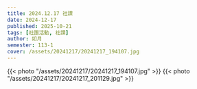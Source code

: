 ```yaml
---
title: 2024.12.17 社課
date: 2024-12-17
published: 2025-10-21
tags: [社團活動, 社課]
author: 如月
semester: 113-1
cover: /assets/20241217/20241217_194107.jpg
---
```


{{< photo "/assets/20241217/20241217_194107.jpg" >}}
{{< photo "/assets/20241217/20241217_201129.jpg" >}}
